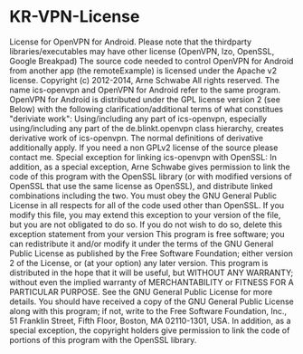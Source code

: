 # KR-VPN-License
License for OpenVPN for Android. Please note that the thirdparty libraries/executables may have other license (OpenVPN, lzo, OpenSSL, Google Breakpad)  The source code needed to control OpenVPN for Android from another app (the remoteExample) is licensed under the Apache v2 license.  Copyright (c) 2012-2014, Arne Schwabe  All rights reserved.   The name ics-openvpn and OpenVPN for Android refer to the same program. OpenVPN for Android is distributed under the GPL license version 2 (see Below) with the following clarification/additional terms of what constitues "deriviate work":  Using/including any part of ics-openvpn, especially using/including any part of the de.blinkt.openvpn class hierarchy, creates derivative work of ics-openvpn. The normal definitions of derivative additionally apply.  If you need a non GPLv2 license of the source please contact me.  Special exception for linking ics-openvpn with OpenSSL:  In addition, as a special exception, Arne Schwabe gives permission to link the code of this program with the OpenSSL library (or with modified versions of OpenSSL that use the same license as OpenSSL), and distribute linked combinations including the two.  You must obey the GNU General Public License in all respects for all of the code used other than OpenSSL.  If you modify this file, you may extend this exception to your version of the file, but you are not obligated to do so.  If you do not wish to do so, delete this exception statement from your version    This program is free software; you can redistribute it and/or modify it under the terms of the GNU General Public License as published by the Free Software Foundation;  either version 2 of the License, or (at your option) any later version.  This program is distributed in the hope that it will be useful, but WITHOUT ANY WARRANTY; without even the implied warranty of MERCHANTABILITY or FITNESS FOR A PARTICULAR PURPOSE.  See the GNU General Public License for more details.  You should have received a copy of the GNU General Public License along with this program; if not, write to the Free Software Foundation, Inc., 51 Franklin Street, Fifth Floor, Boston, MA  02110-1301, USA.  In addition, as a special exception, the copyright holders give permission to link the code of portions of this program with the OpenSSL library.
